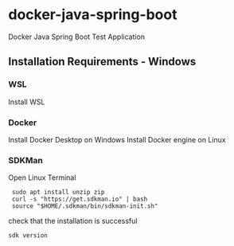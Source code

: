 # docker-java-spring-boot
Docker Java Spring Boot Test Application

## Installation Requirements - Windows

### WSL

Install WSL
### Docker

Install Docker Desktop on Windows
Install Docker engine on Linux

### SDKMan

Open Linux Terminal

     sudo apt install unzip zip
     curl -s "https://get.sdkman.io" | bash
     source "$HOME/.sdkman/bin/sdkman-init.sh"

check that the installation is successful 

    sdk version


